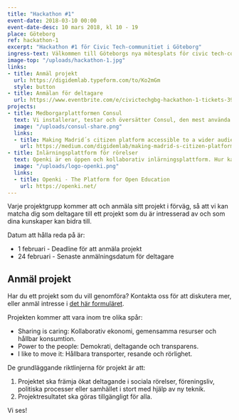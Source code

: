 ```yaml
---
title: "Hackathon #1"
event-date: 2018-03-10 00:00
event-date-desc: 10 mars 2018, kl 10 - 19
place: Göteborg
ref: hackathon-1
excerpt: "Hackathon #1 för Civic Tech-communitiet i Göteborg"
ingress-text: Välkommen till Göteborgs nya mötesplats för civic tech-communitiet! Det första hackathonet blir en heldag med spännande projekt, mat, fika och skönt häng.
image-top: "/uploads/hackathon-1.jpg"
links:
- title: Anmäl projekt
  url: https://digidemlab.typeform.com/to/Ko2mGm
  style: button
- title: Anmälan för deltagare
  url: https://www.eventbrite.com/e/civictechgbg-hackathon-1-tickets-39479679785
projects:
- title: Medborgarplattformen Consul
  text: Vi installerar, testar och översätter Consul, den mest använda Ruby-plattformen just nu och världens största medborgarplattform.
  image: "/uploads/consul-share.png"
  links:
  - title: Making Madrid´s citizen platform accessible to a wider audience
    url: https://medium.com/digidemlab/making-madrid-s-citizen-platform-accessible-to-a-wider-audience-f452dd59a394
- title: Inlärningsplattform för rörelser
  text: Openki är en öppen och kollaborativ inlärningsplattform. Hur kan vi anpassa och utveckla den för att användas till kampanj- och påverkansarbete för sociala rörelser?
  image: "/uploads/logo-openki.png"
  links:
  - title: Openki - The Platform for Open Education
    url: https://openki.net/
---
```


Varje projektgrupp kommer att och anmäla sitt projekt i förväg, så att vi kan matcha dig som deltagare till ett projekt som du är intresserad av och som dina kunskaper kan bidra till.

Datum att hålla reda på är:
* 1 februari - Deadline för att anmäla projekt
* 24 februari - Senaste anmälningsdatum för deltagare

## Anmäl projekt
Har du ett projekt som du vill genomföra? Kontakta oss för att diskutera mer, eller anmäl intresse i [det här formuläret](https://digidemlab.typeform.com/to/Ko2mGm).

Projekten kommer att vara inom tre olika spår:
* Sharing is caring: Kollaborativ ekonomi, gemensamma resurser och hållbar konsumtion.
* Power to the people: Demokrati, deltagande och transparens.
* I like to move it: Hållbara transporter, resande och rörlighet.

De grundläggande riktlinjerna för projekt är att:
1. Projektet ska främja ökat deltagande i sociala rörelser, föreningsliv, politiska processer eller samhället i stort med hjälp av ny teknik.
2. Projektresultatet ska göras tillgängligt för alla.


Vi ses!
